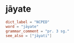 # jāyate

``` toml
dict_label = "NCPED"
word = "jāyate"
grammar_comment = "pr. 3 sg."
see_also = ["jāyati"]
```

